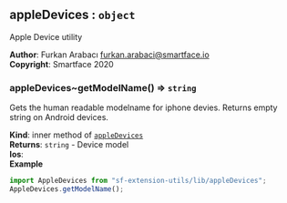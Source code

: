 <a name="module_appleDevices"></a>

## appleDevices : <code>object</code>
Apple Device utility

**Author**: Furkan Arabacı <furkan.arabaci@smartface.io>  
**Copyright**: Smartface 2020  
<a name="module_appleDevices..getModelName"></a>

### appleDevices~getModelName() ⇒ <code>string</code>
Gets the human readable modelname for iphone devies.
Returns empty string on Android devices.

**Kind**: inner method of [<code>appleDevices</code>](#module_appleDevices)  
**Returns**: <code>string</code> - Device model  
**Ios**:   
**Example**  
```js
import AppleDevices from "sf-extension-utils/lib/appleDevices";
AppleDevices.getModelName();
```
